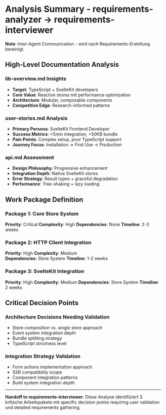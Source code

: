 # Analysis Summary - requirements-analyzer → requirements-interviewer

**Note**: Inter-Agent Communication - wird nach Requirements-Erstellung bereinigt.

## High-Level Documentation Analysis

### lib-overview.md Insights
- **Target**: TypeScript + SvelteKit developers
- **Core Value**: Reactive stores mit performance optimization
- **Architecture**: Modular, composable components
- **Competitive Edge**: Research-informed patterns

### user-stories.md Analysis
- **Primary Persona**: SvelteKit Frontend Developer
- **Success Metrics**: <5min integration, <50KB bundle
- **Pain Points**: Complex setup, poor TypeScript support
- **Journey Focus**: Installation → First Use → Production

### api.md Assessment
- **Design Philosophy**: Progressive enhancement
- **Integration Depth**: Native SvelteKit stores
- **Error Strategy**: Result types + graceful degradation
- **Performance**: Tree-shaking + lazy loading

## Work Package Definition

### Package 1: Core Store System
**Priority**: Critical
**Complexity**: High
**Dependencies**: None
**Timeline**: 2-3 weeks

### Package 2: HTTP Client Integration
**Priority**: High
**Complexity**: Medium  
**Dependencies**: Store System
**Timeline**: 1-2 weeks

### Package 3: SvelteKit Integration
**Priority**: High
**Complexity**: Medium
**Dependencies**: Store System
**Timeline**: 2 weeks

## Critical Decision Points

### Architecture Decisions Needing Validation
- Store composition vs. single store approach
- Event system integration depth
- Bundle splitting strategy
- TypeScript strictness level

### Integration Strategy Validation
- Form actions implementation approach
- SSR compatibility scope
- Component integration patterns
- Build system integration depth

---

**Handoff to requirements-interviewer**: Diese Analyse identifiziert 3 kritische Arbeitspakete mit specific decision points requiring user validation und detailed requirements gathering. 